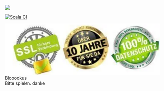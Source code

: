 <img src="https://static.wikia.nocookie.net/logopedia/images/a/a7/Blokus.png" align="center"></img>

[![Scala CI](https://github.com/Florian11111/blokus/actions/workflows/scala.yml/badge.svg?branch=main)](https://github.com/Florian11111/blokus/actions/workflows/scala.yml)

<img src="https://github.com/Florian11111/blokus/blob/main/image.png?raw=true" align="center"></img><br>
Blooookus<br>
Bitte spielen. danke

